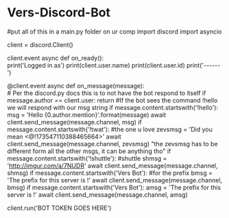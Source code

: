 # Vers-Discord-Bot
#put all of this in a main.py folder on ur comp
import discord
import asyncio

client = discord.Client()

client.event
async def on_ready():  
    print('Logged in as')
    print(client.user.name)
    print(client.user.id)
    print('------')



@client.event
async def on_message(message):  
	# Per the discord.py docs this is to not have the bot respond to itself
	if message.author == client.user:
		return
	#If the bot sees the command !hello we will respond with our msg string
	if message.content.startswith('!hello'):
		msg = 'Hello {0.author.mention}'.format(message)
		await client.send_message(message.channel, msg)
	if message.content.startswith('!twat'):		#the one u love
		zevsmsg = 'Did you mean <@!173547110388465664>'
		await client.send_message(message.channel, zevsmsg) "the zevsmsg has to be different form all the other msgs, it can be anything tho"
	if message.content.startswith('!shuttle'):		#shuttle
		shmsg = 'http://imgur.com/a/7NUDR'
		await client.send_message(message.channel, shmsg)
	if message.content.startswith('Vers Bot'):				#for the prefix
		bmsg = 'The prefix for this server is !'
		await client.send_message(message.channel, bmsg)
	if message.content.startswith('Vers Bot'):
		amsg = 'The prefix for this server is !'
		await client.send_message(message.channel, amsg)	
		
	


client.run('BOT TOKEN GOES HERE')
